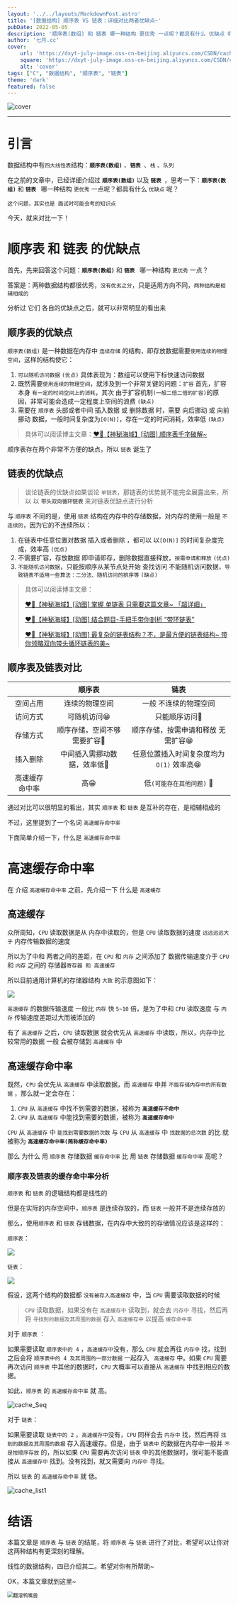 ```yaml
---
layout: '../../layouts/MarkdownPost.astro'
title: '[数据结构] 顺序表 VS 链表：详细对比两者优缺点~'
pubDate: 2022-05-05
description: '顺序表(数组) 和 链表 哪一种结构 更优秀 一点呢？都具有什么 优缺点 呢？'
author: '七月.cc'
cover:
    url: 'https://dxyt-july-image.oss-cn-beijing.aliyuncs.com/CSDN/cache_cover.jpg'
    square: 'https://dxyt-july-image.oss-cn-beijing.aliyuncs.com/CSDN/cache_cover.jpg'
    alt: 'cover'
tags: ["C", "数据结构", "顺序表", "链表"]
theme: 'dark'
featured: false
---
```


![cover](https://dxyt-july-image.oss-cn-beijing.aliyuncs.com/CSDN/cache_cover.jpg)

---

# 引言

数据结构中有`四大线性表`结构：**`顺序表(数组)`** 、**`链表 `**、`栈` 、`队列`

在之前的文章中，已经详细介绍过 **`顺序表(数组)`** 以及 **`链表 `**，思考一下：**`顺序表(数组)`** 和 **`链表 `** 哪一种结构 `更优秀` 一点呢？都具有什么 `优缺点` 呢？

`这个问题，其实也是 面试时可能会考的知识点`

今天，就来对比一下！

# 顺序表 和 链表 的优缺点

首先，先来回答这个问题：**`顺序表(数组)`** 和 **`链表 `** 哪一种结构 `更优秀` 一点？

答案是：两种数据结构都很优秀，`没有优劣之分`，只是适用方向不同，`两种结构是相辅相成的`

分析过 它们 各自的优缺点之后，就可以非常明显的看出来

## 顺序表的优缺点

`顺序表(数组)` 是一种数据在内存中 `连续存储` 的结构，即存放数据需要`使用连续的物理空间`，这样的结构使它：

1. `可以随机访问数据`  `(优点)`
    具体表现为：数组可以使用下标快速访问数据
2. 既然需要`使用连续的物理空间`，就涉及到一个非常关键的问题：`扩容`
    首先，扩容本身 `有一定的时间空间上的消耗`，其次 由于扩容机制`(一般二倍二倍的扩容)`的原因，非常可能会造成一定程度上空间的浪费 `(缺点)`
3. 需要在 `顺序表` 头部或者中间 插入数据 或 删除数据 时，需要 向后挪动 或 向前挪动 数据，一般时间复杂度为`[O(N)]`，存在一定的时间消耗，效率低  `(缺点)`

> 具体可以阅读博主文章：[❤️‍🔥【神秘海域】[动图] 顺序表千字破解~](https://julysblog.cn/posts/DS-Sequence-Table)
>

顺序表存在两个非常不方便的缺点，所以 `链表` 诞生了

## 链表的优缺点

>  谈论链表的优缺点如果谈论 `单链表`，那链表的优势就不能完全展露出来，所以 以 **`带头双向循环链表`** 来对链表优缺点进行分析

与 `顺序表` 不同的是，使用 `链表` 结构在内存中的存储数据，对内存的使用一般是 `不连续的`，因为它的不连续所以：

1. 在链表中任意位置对数据 插入或者删除 ，都可以 以`[O(N)]` 的时间复杂度完成，效率高 `(优点)`
2. 不需要扩容，存放数据 即申请即存，删除数据直接释放，`按需申请和释放` `(优点)`
3. `不能随机访问数据`，只能按顺序从某节点处开始 查找访问
    不能随机访问数据，`导致链表不适用一些算法：二分法、随机访问的排序等` `(缺点)`

> 具体可以阅读博主文章：
>
> [❤️‍🔥【神秘海域】[动图] 掌握 单链表 只需要这篇文章~ 「超详细」](https://julysblog.cn/posts/DS-Single-List)
>
> [❤️‍🔥【神秘海域】[动图] 结合题目-手把手带你剖析 “带环链表”](https://julysblog.cn/posts/DS-Circular-List)
>
> [❤️‍🔥【神秘海域】[动图] 最复杂的链表结构？不，是最方便的链表结构~ 带你领略双向带头循环链表的美~](https://julysblog.cn/posts/DS-Bidirectional-Headed-Circular-List)

## 顺序表及链表对比

|                 |           顺序表            |                   链表                    |
| :-------------: | :-------------------------: | :---------------------------------------: |
|    空间占用     |       连续的物理空间        |           一般 不连续的物理空间           |
|    访问方式     |         可随机访问😁         |               只能顺序访问🙁               |
|    存储方式     | 顺序存储，空间不够需要扩容🙁 |    顺序存储，按需申请和释放 无需扩容😁     |
|    插入删除     | 中间插入需挪动数据，效率低🙁 | 任意位置插入时间复杂度均为 `O(1)` 效率高😁 |
| 高速缓存 命中率 |             高😁             |         低`(可能存在其他问题)` 🙁          |

通过对比可以很明显的看出，其实 `顺序表` 和 `链表` 是互补的存在，是相辅相成的

不过，这里提到了一个名词 `高速缓存命中率`

下面简单介绍一下，什么是 `高速缓存命中率`

# 高速缓存命中率

在 介绍 `高速缓存命中率` 之前，先介绍一下 什么是 `高速缓存`

## 高速缓存

众所周知，`CPU` 读取数据是从 内存中读取的，但是 `CPU` 读取数据的速度 `远远远远大于` 内存传输数据的速度

所以为了中和 两者之间的差距，在 `CPU` 和 `内存` 之间添加了 数据传输速度介于 `CPU` 和 `内存` 之间的 存储器`寄存器 和 高速缓存`

所以目前通用计算机的存储器结构 `大致` 的示意图如下：

![ ](https://dxyt-july-image.oss-cn-beijing.aliyuncs.com/CSDN/image-20220505084529584.png)

`高速缓存` 的数据传输速度 一般比 `内存` 快 `5~10` 倍，是为了中和 `CPU` 读取速度 与 `内存` 传输速度差距过大而被添加的

有了 `高速缓存` 之后，`CPU` 读取数据 就会优先从 `高速缓存` 中读取，所以，内存中比较常用的数据 一般 会被存储到 `高速缓存` 中

## 高速缓存命中率

既然，`CPU` 会优先从 `高速缓存` 中读取数据，而 `高速缓存` 中并 `不能存储内存中的所有数据` ，那么就一定会存在：

1. `CPU` 从 `高速缓存` 中找不到需要的数据，被称为 **`高速缓存不命中`**
2. `CPU` 从 `高速缓存` 中能找到需要的数据，被称为 **`高速缓存命中`**

`CPU` 从 `高速缓存` 中 `能找到需要数据的次数` 与 `CPU` 从 `高速缓存` 中 `找数据的总次数` 的比 就被称为 **`高速缓存命中率(简称缓存命中率)`**



那么 为什么 用 `顺序表` 存储数据 `缓存命中率` 比 用 `链表` 存储数据 `缓存命中率` 高呢？

### 顺序表及链表的缓存命中率分析

`顺序表` 和 `链表` 的逻辑结构都是线性的

但是在实际的内存空间中，`顺序表` 是连续存放的，而 `链表` 一般并不是连续存放的

那么，使用`顺序表` 和 `链表` 存储数据，在内存中大致的的存储情况应该是这样的：

`顺序表`：

![ ](https://dxyt-july-image.oss-cn-beijing.aliyuncs.com/CSDN/image-20220505124210498.png)

`链表`：

![ ](https://dxyt-july-image.oss-cn-beijing.aliyuncs.com/CSDN/image-20220505124848281.png)

假设，这两个结构的数据都 `没有被存入高速缓存` 中，当 `CPU`  需要读取数据的时候

> `CPU` 读取数据，如果没有在 `高速缓存中` 读取到，就会去 `内存中` 寻找，然后再将 `寻找到的数据及其周围的数据` 存入 `高速缓存中` 以提高 `缓存命中率`

对于 `顺序表` ：

如果需要读取 `顺序表中的 4` ，`高速缓存中`没有，那么 `CPU` 就会再往 `内存中` 找，找到之后会将 `顺序表中的 4 及其周围的一部分数据` 一起存入 ` 高速缓存` 中。如果 `CPU` 需要再次访问 `顺序表` 中其他的数据时，`CPU` 大概率可以直接从 `高速缓存` 中找到相应的数据。

如此，`顺序表` 的 `高速缓存命中率` 就 高。

![cache_Seq](https://dxyt-july-image.oss-cn-beijing.aliyuncs.com/CSDN/cache_Seq.gif)

对于 `链表`：

如果需要读取 `链表中的 2` ，`高速缓存中`没有，`CPU` 同样会去 `内存中` 找，然后再将 `找到的数据及其周围的数据` 存入高速缓存。但是，由于 `链表中` 的数据在内存中一般并 `不是按顺序存放` 的，所以如果 `CPU` 需要再次访问 `链表` 中的其他数据时，很可能不能直接从 `高速缓存中` 找到。没有找到，就又需要向 `内存中` 寻找。 

所以 `链表` 的 `高速缓存命中率` 就 低。

![cache_list1](https://dxyt-july-image.oss-cn-beijing.aliyuncs.com/CSDN/cache_list1.gif)

# 结语

本篇文章是 `顺序表` 与 `链表` 的结尾，将 `顺序表` 与 `链表` 进行了对比，希望可以让你对 这两种结构有更深刻的理解。

线性的数据结构，四已介绍其二。希望对你有所帮助~

OK，本篇文章就到这里~

<img src="https://dxyt-july-image.oss-cn-beijing.aliyuncs.com/CSDN/%E7%BF%BB%E6%BB%9A%E9%B8%AD%E5%98%B4%E5%85%BD.gif" alt="翻滚鸭嘴兽" style="zoom:80%;" />
